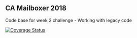 ## CA Mailboxer 2018

Code base for week 2 challenge - Working with legacy code

[![Coverage Status](https://coveralls.io/repos/github/blake-futchi/legacy_team2_2020/badge.svg?branch=master)](https://coveralls.io/github/blake-futchi/legacy_team2_2020?branch=master)

